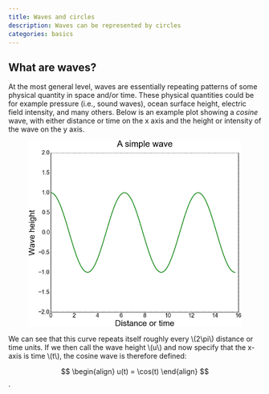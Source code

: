 ```yaml
---
title: Waves and circles
description: Waves can be represented by circles
categories: basics
---
```


<script type="text/javascript" async
  src="https://cdn.mathjax.org/mathjax/latest/MathJax.js?config=TeX-MML-AM_CHTML">
</script>

## What are waves?

At the most general level, waves are essentially repeating patterns of some physical quantity in space and/or time. These physical quantities could be for example pressure (i.e., sound waves), ocean surface height, electric field intensity, and many others. Below is an example plot showing a *cosine* wave, with either distance or time on the x axis and the height or intensity of the wave on the y axis.

<figure><center>
  <img width="550" src="/assets/simple_wave.png"/>
</center></figure>


We can see that this curve repeats itself roughly every \\(2\pi\\) distance or time units. If we then call the wave height \\(u\\) and now specify that the x-axis is time \\(t\\), the cosine wave is therefore defined:

$$ \begin{align} u(t) = \cos(t) \end{align} $$.
